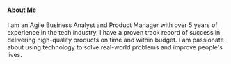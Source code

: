 #### About Me

I am an Agile Business Analyst and Product Manager with over 5 years of experience in the tech industry. I have a proven track record of success in delivering high-quality products on time and within budget. I am passionate about using technology to solve real-world problems and improve people's lives.


